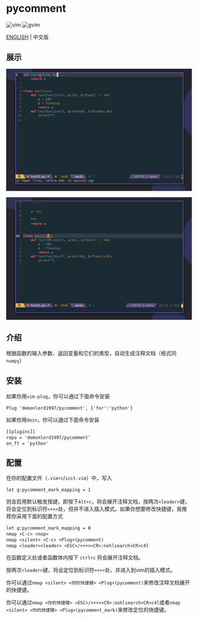 # pycomment

![vim](https://img.shields.io/badge/vim-neovim-red) ![gvim](https://img.shields.io/badge/gvim-blue)

[ENGLISH](./README.md)  |  中文版

## 展示
![pycomment](./screenshut/pycomment1.gif)

![pycomment2](./screenshut/pycomment2.gif)

## 介绍
根据函数的输入参数、返回变量和它们的类型，自动生成注释文档（格式同`numpy`）

## 安装

如果你用`vim-plug`，你可以通过下面命令安装
```vim
Plug 'demonlord1997/pycomment', {'for':'python'}
```
如果你用`dein`，你可以通过下面命令安装
```vim
[[plugins]]
repo = 'demonlord1997/pycomment'
on_ft = 'python'
```
## 配置
在你的配置文件（`.vimrc`/`init.vim`）中，写入
```vim
let g:pycomment_mark_mapping = 1
```
则会启用默认触发按键，即按下`Alt+c`，将会展开注释文档，按两次`<leader>`键，将会定位到标识符`<++>`处，但并不进入插入模式。如果你想要修改快捷键，我推荐你采用下面的配置方式

```vim
let g:pycomment_mark_mapping = 0
nmap <C-c> <nop>
nmap <silent> <C-c> <Plug>(pycomment)
nmap <leader><leader> <ESC>/<++><CR>:nohlsearch<CR>c4l
```
在函数定义处或者函数体内按下 `ctrl+c` 将会展开注释文档。

按两次`<leader>`键，将会定位到标识符`<++>`处，并进入到vim的插入模式。

你可以通过`nmap <silent> <你的快捷键> <Plug>(pycomment)`来修改注释文档展开的快捷键。

你可以通过`nmap <你的快捷键> <ESC>/<++><CR>:nohlsearch<CR>c4l`或者`nmap <silent> <你的快捷键> <Plug>(pycomment_mark)`来修改定位的快捷键。

